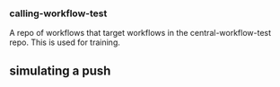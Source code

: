 ### calling-workflow-test

A repo of workflows that target workflows in the central-workflow-test repo.
This is used for training. 


## simulating a push

